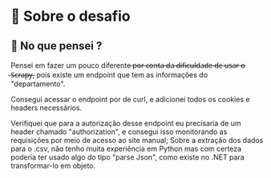 # 🚀 Sobre o desafio

## 💭 No que pensei ?
Pensei em fazer um pouco diferente ̶po̶r̶ ̶c̶o̶n̶t̶a̶ ̶d̶a̶ ̶d̶i̶f̶i̶c̶u̶l̶d̶a̶d̶e̶ ̶d̶e̶ ̶u̶s̶a̶r̶ ̶o̶ ̶S̶c̶r̶a̶p̶y̶, pois existe um endpoint que tem as informações do "departamento". 

Consegui acessar o endpoint por de curl, e adicionei todos os cookies e headers necessários.

Verifiquei que para a autorização desse endpoint eu precisaria de um header chamado "authorization", e consegui isso monitorando as requisições por meio de acesso ao site manual;
Sobre a extração dos dados para o .csv, não tenho muita experiência em Python mas com certeza poderia ter usado algo do tipo "parse Json", como existe no .NET para transformar-lo em objeto.
